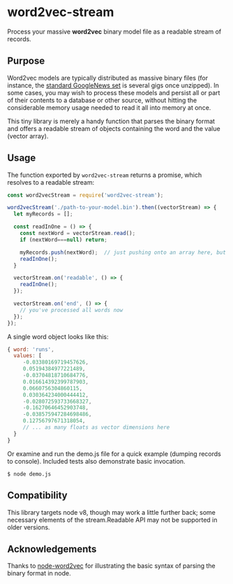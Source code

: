# word2vec-stream
Process your massive **word2vec** binary model file as a readable stream of records.

## Purpose

Word2vec models are typically distributed as massive binary files (for instance, the [standard GoogleNews set](https://drive.google.com/file/d/0B7XkCwpI5KDYNlNUTTlSS21pQmM/edit) is several gigs once unzipped).
In some cases, you may wish to process these models and persist all or part of their contents to a database or other source, without hitting the considerable memory usage needed to read it all into memory at once. 

This tiny library is merely a handy function that parses the binary format and offers a readable stream of objects containing the word and the value (vector array).

## Usage

The function exported by `word2vec-stream` returns a promise, which resolves to a readable stream:

```js
const word2vecStream = require('word2vec-stream');

word2vecStream('./path-to-your-model.bin').then((vectorStream) => { 
  let myRecords = [];

  const readInOne = () => {
    const nextWord = vectorStream.read();
    if (nextWord===null) return;

    myRecords.push(nextWord);  // just pushing onto an array here, but normally you'd write to a db, etc
    readInOne();
  }

  vectorStream.on('readable', () => {
    readInOne();
  });

  vectorStream.on('end', () => {
    // you've processed all words now
  });
});
```

A single word object looks like this:

```js
{ word: 'runs',
  values: [
     -0.03380169719457626,
     0.05194384977221489,
     -0.03704818710684776,
     0.016614392399787903,
     0.0660756304860115,
     0.030364234000444412,
     -0.028072593733668327,
     -0.16270646452903748,
     -0.038575947284698486,
     0.12756797671318054,
     // ... as many floats as vector dimensions here
  }
}
```


Or examine and run the demo.js file for a quick example (dumping records to console). Included tests also demonstrate basic invocation.

```
$ node demo.js
```

## Compatibility

This library targets node v8, though may work a little further back; some necessary elements of the stream.Readable API may not be supported in older versions. 

## Acknowledgements

Thanks to [node-word2vec](https://github.com/Planeshifter/node-word2vec) for illustrating the basic syntax of parsing the binary format in node.

